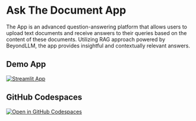 # Ask The Document App 

The App is an advanced question-answering platform that allows users to upload text documents and receive answers to their queries based on the content of these documents. Utilizing RAG approach powered by BeyondLLM, the app provides insightful and contextually relevant answers.

## Demo App

[![Streamlit App](https://static.streamlit.io/badges/streamlit_badge_black_white.svg)](https://ask-the-document-app.streamlit.app/)

## GitHub Codespaces

[![Open in GitHub Codespaces](https://github.com/codespaces/badge.svg)](https://ubiquitous-halibut-pjjxvgxww54f7gqg.github.dev/)


